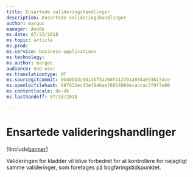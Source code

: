 ```yaml
---
title: Ensartede valideringshandlinger
description: Ensartede valideringshandlinger
author: margoc
manager: AnnBe
ms.date: 07/22/2018
ms.topic: article
ms.prod: 
ms.service: business-applications
ms.technology: 
ms.author: margoc
audience: end-user
ms.translationtype: HT
ms.sourcegitcommit: 0b40bb3c98145f5a260f412701a884a5936174ce
ms.openlocfilehash: 697632ec43ef8d6ae76054998ecaccac3f9f7e80
ms.contentlocale: da-dk
ms.lasthandoff: 07/18/2018

---
```

#  <a name="consistent-validation-actions"></a>Ensartede valideringshandlinger

[!include[banner](../../includes/banner.md)]

Valideringen for kladder vil blive forbedret for at kontrollere for nøjagtigt samme valideringer, som foretages på bogføringstidspunktet.
